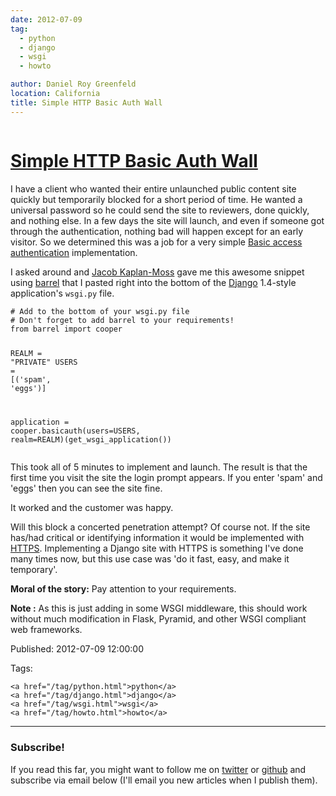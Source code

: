 ```yaml
---
date: 2012-07-09
tag:
  - python
  - django
  - wsgi
  - howto

author: Daniel Roy Greenfeld
location: California
title: Simple HTTP Basic Auth Wall
---
```


<div class="twelve wide column">
  <h1 class="ui block header">
    <div class="content">
      <a href="/simple-basic-auth-wall.html">Simple HTTP Basic Auth Wall</a>
    </div>
  </h1>
  <p>
    I have a client who wanted their entire unlaunched public content site
    quickly but temporarily blocked for a short period of time. He wanted a
    universal password so he could send the site to reviewers, done quickly, and
    nothing else. In a few days the site will launch, and even if someone got
    through the authentication, nothing bad will happen except for an early
    visitor. So we determined this was a job for a very simple
    <a
      href="https://en.wikipedia.org/wiki/Basic_access_authentication"
      target="_blank"
      >Basic access authentication</a
    >
    implementation.
  </p>
  <p>
    I asked around and
    <a href="http://jacobian.org/" target="_blank">Jacob Kaplan-Moss</a> gave me
    this awesome snippet using
    <a href="http://pypi.python.org/pypi/barrel" target="_blank">barrel</a>
    that I pasted right into the bottom of the
    <a href="http://djangoproject.com" target="_blank">Django</a> 1.4-style
    application's <code>wsgi.py</code> file.
  </p>
  <div class="codehilite ui secondary segment">
    <pre><span></span><code><span class="c1"># Add to the bottom of your wsgi.py file</span>
<span class="c1"># Don't forget to add barrel to your requirements!</span>
<span class="kn">from</span> <span class="nn">barrel</span> <span class="kn">import</span> <span class="n">cooper</span>

<span class="n">REALM</span> <span class="o">=</span> <span class="s2">"PRIVATE"</span>
<span class="n">USERS</span> <span class="o">=</span> <span class="p">[(</span><span class="s1">'spam'</span><span class="p">,</span> <span class="s1">'eggs'</span><span class="p">)]</span>

<span class="n">application</span> <span class="o">=</span> <span class="n">cooper</span><span class="o">.</span><span class="n">basicauth</span><span class="p">(</span><span class="n">users</span><span class="o">=</span><span class="n">USERS</span><span class="p">,</span> <span class="n">realm</span><span class="o">=</span><span class="n">REALM</span><span class="p">)(</span><span class="n">get_wsgi_application</span><span class="p">())</span>
</code></pre>
  </div>
  <p>
    This took all of 5 minutes to implement and launch. The result is that the
    first time you visit the site the login prompt appears. If you enter 'spam'
    and 'eggs' then you can see the site fine.
  </p>
  <p>It worked and the customer was happy.</p>
  <p>
    Will this block a concerted penetration attempt? Of course not. If the site
    has/had critical or identifying information it would be implemented with
    <a href="https://en.wikipedia.org/wiki/HTTPS" target="_blank">HTTPS</a>.
    Implementing a Django site with HTTPS is something I've done many times now,
    but this use case was 'do it fast, easy, and make it temporary'.
  </p>
  <p>
    <strong>Moral of the story:</strong> Pay attention to your requirements.
  </p>
  <p>
    <strong>Note :</strong> As this is just adding in some WSGI middleware, this
    should work without much modification in Flask, Pyramid, and other WSGI
    compliant web frameworks.
  </p>
  <p>Published: 2012-07-09 12:00:00</p>
  <p>
    Tags:

    <a href="/tag/python.html">python</a>
    <a href="/tag/django.html">django</a>
    <a href="/tag/wsgi.html">wsgi</a>
    <a href="/tag/howto.html">howto</a>
  </p>
  <hr />
  <h3 class="ui header">Subscribe!</h3>
  <p>
    If you read this far, you might want to follow me on
    <a href="https://twitter.com/pydanny">twitter</a> or
    <a href="https://github.com/pydanny">github</a> and subscribe via email
    below (I'll email you new articles when I publish them).
  </p>
   
</div>
